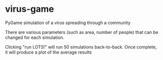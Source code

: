 # virus-game
PyGame simulation of a virus spreading through a community

There are various parameters (such as area, number of people) that can be changed for each simulation.

Clicking "run LOTS!" will run 50 simulations back-to-back.  Once complete, it will produce a plot of the average results

